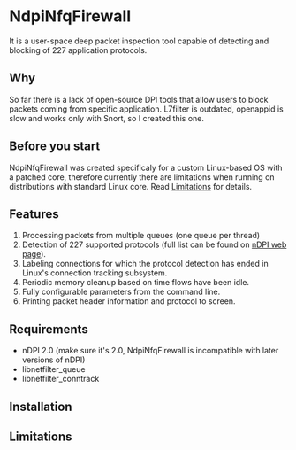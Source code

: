 # NdpiNfqFirewall
It is a user-space deep packet inspection tool capable of detecting and blocking of 227 application protocols.

## Why
So far there is a lack of open-source DPI tools that allow users to block packets coming from specific application.
L7filter is outdated, openappid is slow and works only with Snort, so I created this one.

## Before you start
NdpiNfqFirewall was created specificaly for a custom Linux-based OS with a patched core, therefore currently there are limitations when running on distributions with standard Linux core. Read [Limitations](#limitations) for details.

## Features
1. Processing packets from multiple queues (one queue per thread)
2. Detection of 227 supported protocols (full list can be found on [nDPI web page](http://www.ntop.org/products/deep-packet-inspection/ndpi/)).
3. Labeling connections for which the protocol detection has ended in Linux's connection tracking subsystem.
4. Periodic memory cleanup based on time flows have been idle.
5. Fully configurable parameters from the command line.
6. Printing packet header information and protocol to screen.

## Requirements
- nDPI 2.0 (make sure it's 2.0, NdpiNfqFirewall is incompatible with later versions of nDPI)
- libnetfilter_queue
- libnetfilter_conntrack

## Installation



## Limitations
